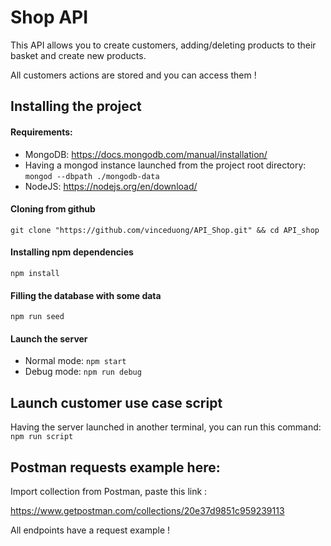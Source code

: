 # Shop API

This API allows you to create customers, adding/deleting products to their basket and create new products.

All customers actions are stored and you can access them !

## Installing the project

#### Requirements:
* MongoDB: https://docs.mongodb.com/manual/installation/
* Having a mongod instance launched from the project root directory: ```mongod --dbpath ./mongodb-data```
* NodeJS: https://nodejs.org/en/download/

#### Cloning from github
```git clone "https://github.com/vinceduong/API_Shop.git" && cd API_shop```

#### Installing npm dependencies
```npm install```

#### Filling the database with some data
```npm run seed```

#### Launch the server
* Normal mode: ```npm start```
* Debug mode: ```npm run debug```

## Launch customer use case script
Having the server launched in another terminal, you can run this command: 
```npm run script```

## Postman requests example here:

Import collection from Postman, paste this link : 

https://www.getpostman.com/collections/20e37d9851c959239113

All endpoints have a request example !
